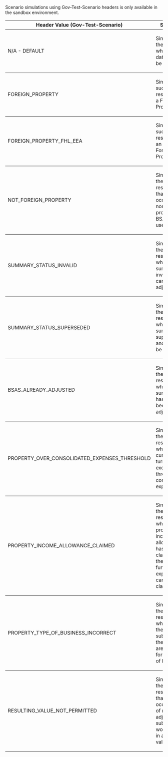 <p>Scenario simulations using Gov-Test-Scenario headers is only available in the sandbox environment.</p>
<table>
    <thead>
        <tr>
            <th>Header Value (Gov-Test-Scenario)</th>
            <th>Scenario</th>
        </tr>
    </thead>
    <tbody>
        <tr>
            <td><p>N/A - DEFAULT</p></td>
            <td><p>Simulates the scenario where no data could be found.</p></td>
        </tr>
    </tbody>
    <tbody>
        <tr>
            <td><p>FOREIGN_PROPERTY</p></td>
            <td><p>Simulates a successful response for a Foreign Property.</p></td>
        </tr>
    </tbody>
    <tbody>
        <tr>
            <td><p>FOREIGN_PROPERTY_FHL_EEA</p></td>
            <td><p>Simulates a successful response for an FHL EEA Foreign Property.</p></td>
        </tr>
    </tbody>
    <tbody>
        <tr>
            <td><p>NOT_FOREIGN_PROPERTY</p></td>
            <td><p>Simulates the error response that may occur if a non foreign property BSAS ID is used.</p></td>
        </tr>
    </tbody>
    <tbody>
        <tr>
            <td><p>SUMMARY_STATUS_INVALID</p></td>
            <td><p>Simulates the error response where the summary is invalid and cannot be adjusted.</p></td>
        </tr>
    </tbody>
    <tbody>
        <tr>
            <td><p>SUMMARY_STATUS_SUPERSEDED</p></td>
            <td><p>Simulates the error response where the summary is superseded and cannot be adjusted.</p></td>
        </tr>
    </tbody>
    <tbody>
        <tr>
            <td><p>BSAS_ALREADY_ADJUSTED</p></td>
            <td><p>Simulates the error response where the summary has already been adjusted.</p></td>
        </tr>
    </tbody>
    <tbody>
        <tr>
            <td><p>PROPERTY_OVER_CONSOLIDATED_EXPENSES_THRESHOLD</p></td>
            <td><p>Simulates the error response where the cumulative turnover exceeds the threshold for consolidated expenses.</p></td>
        </tr>
    </tbody>
    <tbody>
        <tr>
            <td><p>PROPERTY_INCOME_ALLOWANCE_CLAIMED</p></td>
            <td><p>Simulates the error response where property income allowance has been claimed and therefore no further expenses can be claimed.</p></td>
        </tr>
    </tbody>
    <tbody>
        <tr>
            <td><p>PROPERTY_TYPE_OF_BUSINESS_INCORRECT</p></td>
            <td><p>Simulates the error response where either the fields submitted or the BSAS ID are incorrect for the type of business.</p></td>
        </tr>
    </tbody>
    <tbody>
        <tr>
            <td><p>RESULTING_VALUE_NOT_PERMITTED</p></td>
            <td><p>Simulates the error response that may occur if one of more adjustments submitted would result in a negative value.</p></td>
        </tr>
    </tbody>
</table>
